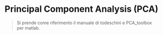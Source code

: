 # Principal Component Analysis (PCA)

>Si prende come riferimento il manuale di todeschini e PCA_toolbox per matlab.